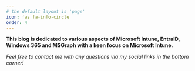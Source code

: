 ```yaml
---
# the default layout is 'page'
icon: fas fa-info-circle
order: 4
---
```


**This blog is dedicated to various aspects of Microsoft Intune, EntraID, Windows 365 and MSGraph with a keen focus on Microsoft Intune.**

_Feel free to contact me with any questions via my social links in the bottom corner!_

